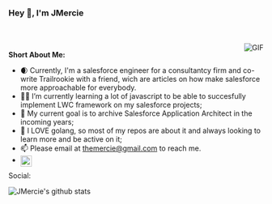 ### Hey 👋, I'm JMercie

<br />
<br />

  <img align="right" alt="GIF" src="https://i.pinimg.com/originals/e4/26/70/e426702edf874b181aced1e2fa5c6cde.gif" />

**Short About Me:**

- 🌒 Currently, I'm a salesforce engineer for a consultantcy firm and co-write Trailrookie with a friend, wich are articles on how make salesforce more     approachable for everybody.
- 👨‍💻 I’m currently learning a lot of javascript to be able to succesfully implement LWC framework on my salesforce projects; 
- 🙌 My current goal is to archive Salesforce Application Architect in the incoming years;
- 💎 I LOVE golang, so most of my repos are about it and always looking to learn more and be active on it;
- 📫 Please email at themercie@gmail.com to reach me.
- <a href="https://www.linkedin.com/in/joseph-mercie-campos-505009155/">
  <img align="left" alt="Joseph LinkdeIn" width="22px" src="https://cdn.jsdelivr.net/npm/simple-icons@v3/icons/linkedin.svg" />
</a> Social:

![JMercie's github stats](https://github-readme-stats.vercel.app/api?username=JMercie&show_icons=true&hide_border=true)
